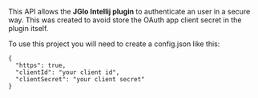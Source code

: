 This API allows the **JGlo Intellij plugin** to authenticate an user in a secure way.
This was created to avoid store the OAuth app client secret in the plugin itself. 

To use this project you will need to create a config.json like this:

```
{
  "https": true,
  "clientId": "your client id",
  "clientSecret": "your client secret"
}
```